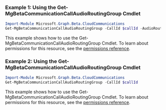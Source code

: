 ### Example 1: Using the Get-MgBetaCommunicationCallAudioRoutingGroup Cmdlet
```powershell
Import-Module Microsoft.Graph.Beta.CloudCommunications
Get-MgBetaCommunicationCallAudioRoutingGroup -CallId $callId -AudioRoutingGroupId $audioRoutingGroupId
```
This example shows how to use the Get-MgBetaCommunicationCallAudioRoutingGroup Cmdlet.
To learn about permissions for this resource, see the [permissions reference](/graph/permissions-reference).
### Example 2: Using the Get-MgBetaCommunicationCallAudioRoutingGroup Cmdlet
```powershell
Import-Module Microsoft.Graph.Beta.CloudCommunications
Get-MgBetaCommunicationCallAudioRoutingGroup -CallId $callId
```
This example shows how to use the Get-MgBetaCommunicationCallAudioRoutingGroup Cmdlet.
To learn about permissions for this resource, see the [permissions reference](/graph/permissions-reference).
